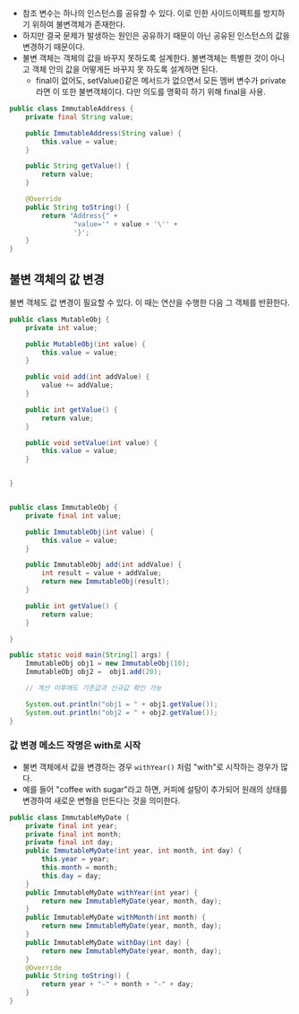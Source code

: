 - 참조 변수는 하나의 인스턴스를 공유할 수 있다. 이로 인한 사이드이펙트를 방지하기 위하여 불변객체가 존재한다.
- 하지만 결국 문제가 발생하는 원인은 공유하기 때문이 아닌 공유된 인스턴스의 값을 변경하기 때문이다.
- 불변 객체는 객체의 값을 바꾸지 못하도록 설계한다. 불변객체는 특별한 것이 아니고 객체 안의 값을 어떻게든 바꾸지 못 하도록 설계하면 된다.
    - final이 없어도, setValue()같은 메서드가 없으면서 모든 멤버 변수가 private라면 이 또한 불변객체이다. 다만 의도를 명확히 하기 위해 final을 사용.

```java
public class ImmutableAddress {
    private final String value;

    public ImmutableAddress(String value) {
        this.value = value;
    }

    public String getValue() {
        return value;
    }

    @Override
    public String toString() {
        return "Address{" +
                "value='" + value + '\'' +
                '}';
    }
}
```

## 불변 객체의 값 변경

불변 객체도 값 변경이 필요할 수 있다. 이 때는 연산을 수행한 다음 그 객체를 반환한다.



```java
public class MutableObj {
    private int value;

    public MutableObj(int value) {
        this.value = value;
    }

    public void add(int addValue) {
        value += addValue;
    }

    public int getValue() {
        return value;
    }

    public void setValue(int value) {
        this.value = value;
    }


}


public class ImmutableObj {
    private final int value;

    public ImmutableObj(int value) {
        this.value = value;
    }

    public ImmutableObj add(int addValue) {
        int result = value + addValue;
        return new ImmutableObj(result);
    }

    public int getValue() {
        return value;
    }

}

public static void main(String[] args) {
    ImmutableObj obj1 = new ImmutableObj(10);
    ImmutableObj obj2 =  obj1.add(20);

    // 계산 이후에도 기존값과 신규값 확인 가능

    System.out.println("obj1 = " + obj1.getValue());
    System.out.println("obj2 = " + obj2.getValue());
}
```

### 값 변경 메소드 작명은 with로 시작

- 불변 객체에서 값을 변경하는 경우 `withYear()` 처럼 "with"로 시작하는 경우가 많다.
- 예를 들어 "coffee with sugar"라고 하면, 커피에 설탕이 추가되어 원래의 상태를 변경하여 새로운 변형을 만든다는 것을 의미한다.

```java
public class ImmutableMyDate {
    private final int year;
    private final int month;
    private final int day;
    public ImmutableMyDate(int year, int month, int day) {
        this.year = year;
        this.month = month;
        this.day = day;
    }
    public ImmutableMyDate withYear(int year) {
        return new ImmutableMyDate(year, month, day);
    }
    public ImmutableMyDate withMonth(int month) {
        return new ImmutableMyDate(year, month, day);
    }
    public ImmutableMyDate withDay(int day) {
        return new ImmutableMyDate(year, month, day);
    }
    @Override
    public String toString() {
        return year + "-" + month + "-" + day;
    }
}

```